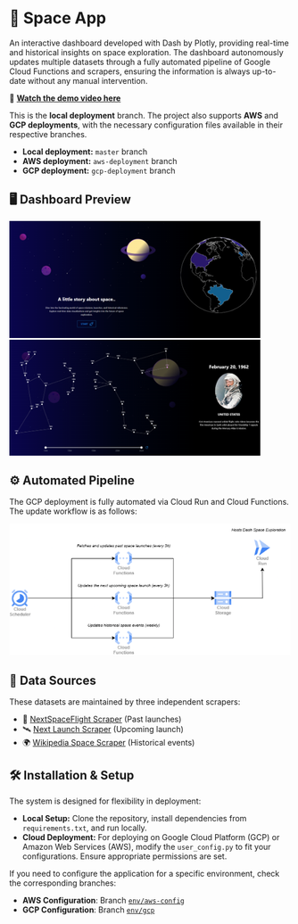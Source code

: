 # 🚀 Space App

An interactive dashboard developed with Dash by Plotly, providing real-time and historical insights on space exploration. The dashboard autonomously updates multiple datasets through a fully automated pipeline of Google Cloud Functions and scrapers, ensuring the information is always up-to-date without any manual intervention.

🎥 **[Watch the demo video here](https://youtu.be/2rO7on8kaW4?si=nAtkzaNwbZTvvTnW)**  

This is the **local deployment** branch. The project also supports **AWS** and **GCP deployments**, with the necessary configuration files available in their respective branches.

- **Local deployment:** `master` branch  
- **AWS deployment:** `aws-deployment` branch  
- **GCP deployment:** `gcp-deployment` branch  

## 🖥 Dashboard Preview
<p>
    <img src="img_readme/dashboard_01.png" alt="Dashboard Screenshot 1" width="450px" style="display: inline-block; margin-right: 10px;">
    <img src="img_readme/dashboard_02.png" alt="Dashboard Screenshot 2" width="450px" style="display: inline-block;">
</p>

## ⚙️ Automated Pipeline

The GCP deployment is fully automated via Cloud Run and Cloud Functions. The update workflow is as follows:

<p align="center">
    <img src="img_readme/pipeline.png" alt="Pipeline Overview" width="700px">
</p>

## 🔄 Data Sources

These datasets are maintained by three independent scrapers:

- 🚀 [NextSpaceFlight Scraper](https://github.com/Tanguy9862/NextSpaceFlight-Scraper) (Past launches)  
- 🛰 [Next Launch Scraper](https://github.com/Tanguy9862/Next-Launch-Scraper) (Upcoming launch)  
- 🌍 [Wikipedia Space Scraper](https://github.com/Tanguy9862/Wikipedia-Space-Scraper) (Historical events)


## 🛠️ Installation & Setup
The system is designed for flexibility in deployment:
- **Local Setup:** Clone the repository, install dependencies from `requirements.txt`, and run locally.
- **Cloud Deployment:** For deploying on Google Cloud Platform (GCP) or Amazon Web Services (AWS), modify the `user_config.py` to fit your configurations. Ensure appropriate permissions are set.

If you need to configure the application for a specific environment, check the corresponding branches:
- **AWS Configuration**: Branch [`env/aws-config`](https://github.com/Tanguy9862/Space-App/tree/env/aws)
- **GCP Configuration**: Branch [`env/gcp`](https://github.com/Tanguy9862/Space-App/tree/env/gcp)
